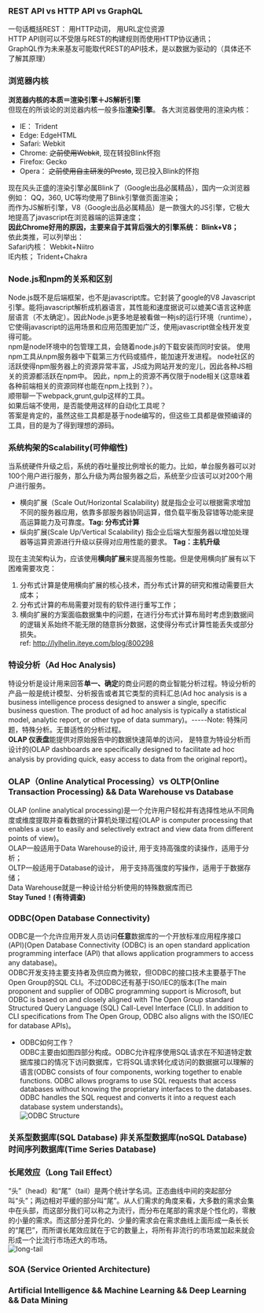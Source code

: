 ### REST API vs HTTP API vs GraphQL
一句话概括REST： 用HTTP动词， 用URL定位资源  
HTTP API则可以不受限与REST的构建规则而使用HTTP协议通讯；  
GraphQL作为未来基友可能取代REST的API技术，是以数据为驱动的（具体还不了解其原理）  

### 浏览器内核
**浏览器内核的本质＝渲染引擎＋JS解析引擎**  
但现在的所谈论的浏览器内核一般多指**渲染引擎**。
各大浏览器使用的渲染内核：
* IE： Trident
* Edge: EdgeHTML
* Safari: Webkit
* Chrome: ~~之前使用Webkit~~, 现在转投Blink怀抱
* Firefox: Gecko
* Opera： ~~之前使用自主研发的Presto~~, 现已投入Blink的怀抱

现在风头正盛的渲染引擎必属Blink了（Google出品必属精品），国内一众浏览器例如： QQ，360, UC等均使用了Blink引擎做页面渲染；    
而作为JS解析引擎，V8（Google出品必属精品）是一款强大的JS引擎，它极大地提高了javascript在浏览器端的运算速度；  
**因此Chrome好用的原因，主要来自于其背后强大的引擎系统： Blink+V8；**  
依此类推，可以列举出：  
Safari内核： Webkit+Niitro  
IE内核； Trident+Chakra  

### Node.js和npm的关系和区别
Node.js既不是后端框架，也不是javascript库。它封装了google的V8 Javascript引擎。能将javascript解析成机器语言，其性能和速度据说可以媲美C语言这种底层语言（不太确定）。因此Node.js更多地是被看做一种js的运行环境（runtime）， 它使得javascript的运用场景和应用范围更加广泛，使用javascript做全栈开发变得可能。   
npm是node环境中的包管理工具，会随着node.js的下载安装而同时安装。 使用npm工具从npm服务器中下载第三方代码或插件，能加速开发进程。 node社区的活跃使得npm服务器上的资源异常丰富，JS成为网站开发的宠儿，因此各种JS相关的资源都活跃在npm中。 因此，npm上的资源不再仅限于node相关(这意味着各种前端相关的资源同样也能在npm上找到？）。  
顺带聊一下webpack,grunt,gulp这样的工具。  
如果后端不使用，是否能使用这样的自动化工具呢？   
答案是肯定的，虽然这些工具都是基于node编写的，但这些工具都是做预编译的工具，目的是为了得到理想的源码。 

### 系统构架的Scalability(可伸缩性)
当系统硬件升级之后，系统的吞吐量按比例增长的能力。比如，单台服务器可以对100个用户进行服务，那么升级为两台服务器之后，系统至少应该可以对200个用户进行服务。
* 横向扩展（Scale Out/Horizontal Scalability)
就是指企业可以根据需求增加不同的服务器应用，依靠多部服务器协同运算，借负载平衡及容错等功能来提高运算能力及可靠度。**Tag: 分布式计算**
* 纵向扩展(Scale Up/Vertical Scalability)
指企业后端大型服务器以增加处理器等运算资源进行升级以获得对应用性能的要求。 **Tag：主机升级**

现在主流架构认为，应该使用**横向扩展**来提高服务性能。但是使用横向扩展有以下困难需要攻克：
1. 分布式计算是使用横向扩展的核心技术，而分布式计算的研究和推动需要巨大成本；
2. 分布式计算的布局需要对现有的软件进行重写工作；
3. 横向扩展的方案面临数据集中的问题，在进行分布式计算布局时考虑到数据间的逻辑关系始终不能无限的随意拆分数据，这使得分布式计算性能丢失或部分损失。  
ref: http://lylhelin.iteye.com/blog/800298

### 特设分析（Ad Hoc Analysis)  
特设分析是设计用来回答**单一、确定**的商业问题的商业智能分析过程。特设分析的产品一般是统计模型、分析报告或者其它类型的资料汇总(Ad hoc analysis is a business intelligence process designed to answer a single, specific business question. The product of ad hoc analysis is typically a statistical model, analytic report, or other type of data summary)。-----Note: 特殊问题，特殊分析。无普适性的分析过程。  
**OLAP 仪表盘**能提供对原始报告中的数据快速简单的访问， 是特意为特设分析而设计的(OLAP dashboards are specifically designed to facilitate ad hoc analysis by providing quick, easy access to data from the original report)。  

### OLAP（Online Analytical Processing）vs OLTP(Online Transaction Processing) && Data Warehouse vs Database
OLAP (online analytical processing)是一个允许用户轻松并有选择性地从不同角度或维度提取并查看数据的计算机处理过程(OLAP is computer processing that enables a user to easily and selectively extract and view data from different points of view)。  
OLAP一般适用于Data Warehouse的设计, 用于支持高强度的读操作，适用于分析；  
OLTP一般适用于Database的设计， 用于支持高强度的写操作，适用于于数据存储；  
Data Warehouse就是一种设计给分析使用的特殊数据库而已  
**Stay Tuned！(有待调查)**

### ODBC(Open Database Connectivity)
ODBC是一个允许应用开发人员访问**任意**数据库的一个开放标准应用程序接口(API)(Open Database Connectivity (ODBC) is an open standard application programming interface (API) that allows application programmers to access any database)。  
ODBC开发支持主要支持者及供应商为微软，但ODBC的接口技术主要基于The Open Group的SQL CLI。不过ODBC还有基于ISO/IEC的版本(The main proponent and supplier of ODBC programming support is Microsoft, but ODBC is based on and closely aligned with The Open Group standard Structured Query Language (SQL) Call-Level Interface (CLI). In addition to CLI specifications from The Open Group, ODBC also aligns with the ISO/IEC for database APIs)。  

* ODBC如何工作？  
ODBC主要由如图四部分构成。ODBC允许程序使用SQL请求在不知道特定数据库接口的情况下访问数据库，它将SQL请求转化成访问的数据据可以理解的语言(ODBC consists of four components, working together to enable functions. ODBC allows programs to use SQL requests that access databases without knowing the proprietary interfaces to the databases. ODBC handles the SQL request and converts it into a request each database system understands)。  
![ODBC Structure](http://cdn.ttgtmedia.com/rms/onlineImages/oracle-odbc.jpg)

### 关系型数据库(SQL Database) 非关系型数据库(noSQL Database) 时间序列数据库(Time Series Database)

### 长尾效应（Long Tail Effect）
“头”（head）和“尾”（tail）是两个统计学名词。正态曲线中间的突起部分叫“头”；两边相对平缓的部分叫“尾”。从人们需求的角度来看，大多数的需求会集中在头部，而这部分我们可以称之为流行，而分布在尾部的需求是个性化的，零散的小量的需求。而这部分差异化的、少量的需求会在需求曲线上面形成一条长长的“尾巴”，而所谓长尾效应就在于它的数量上，将所有非流行的市场累加起来就会形成一个比流行市场还大的市场。  
![long-tail](http://www.thelongtail.com/conceptual.jpg)

### SOA (Service Oriented Architecture)

### Artificial Intelligence && Machine Learning && Deep Learning && Data Mining



